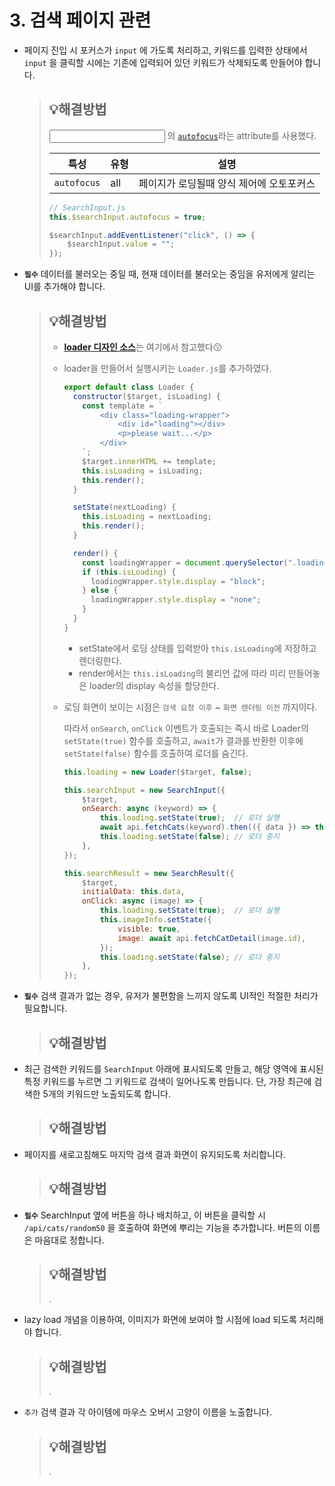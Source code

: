 # 3. 검색 페이지 관련

- 페이지 진입 시 포커스가 `input` 에 가도록 처리하고, 키워드를 입력한 상태에서 `input` 을 클릭할 시에는 기존에 입력되어 있던 키워드가 삭제되도록 만들어야 합니다.

  > ## 💡해결방법
  >
  > <input> 의 [`autofocus`](https://developer.mozilla.org/ko/docs/Web/HTML/Element/Input)라는  attribute를 사용했다.
  >
  > | 특성        | 유형 | 설명                                     |
  > | ----------- | ---- | ---------------------------------------- |
  > | `autofocus` | all  | 페이지가 로딩될때 양식 제어에 오토포커스 |
  >
  > ```js
  > // SearchInput.js
  > this.$searchInput.autofocus = true;
  > 
  > $searchInput.addEventListener("click", () => {
  >     $searchInput.value = "";
  > });
  > ```




- **`필수`** 데이터를 불러오는 중일 때, 현재 데이터를 불러오는 중임을 유저에게 알리는 UI를 추가해야 합니다.

  > ## 💡해결방법
  >
  > - [**loader 디자인 소스**](https://story.pxd.co.kr/922)는 여기에서 참고했다😗
  >
  > - loader을 만들어서 실행시키는 `Loader.js`를 추가하였다.
  >
  >   ```js
  >   export default class Loader {
  >     constructor($target, isLoading) {
  >       const template = `
  >           <div class="loading-wrapper">
  >               <div id="loading"></div>
  >               <p>please wait...</p>
  >           </div>
  >       `;
  >       $target.innerHTML += template;
  >       this.isLoading = isLoading;
  >       this.render();
  >     }
  >   
  >     setState(nextLoading) {
  >       this.isLoading = nextLoading;
  >       this.render();
  >     }
  >   
  >     render() {
  >       const loadingWrapper = document.querySelector(".loading-wrapper");
  >       if (this.isLoading) {
  >         loadingWrapper.style.display = "block";
  >       } else {
  >         loadingWrapper.style.display = "none";
  >       }
  >     }
  >   }
  >   ```
  >
  >   - setState에서 로딩 상태를 입력받아 `this.isLoading`에 저장하고 렌더링한다.
  >   - render에서는 `this.isLoading`의 불리언 값에 따라 미리 만들어놓은 loader의 display 속성을 할당한다. 
  >
  > - 로딩 화면이 보이는 시점은 `검색 요청 이후` ~ `화면 렌더링 이전` 까지이다.
  >
  >   따라서 `onSearch`, `onClick` 이벤트가 호출되는 즉시 바로 Loader의 `setState(true)` 함수를 호출하고, `await`가 결과를 반환한 이후에 `setState(false)` 함수를 호출하여 로더를 숨긴다.
  >
  >   ```js
  >   this.loading = new Loader($target, false);
  >   
  >   this.searchInput = new SearchInput({
  >       $target,
  >       onSearch: async (keyword) => {
  >           this.loading.setState(true); 	// 로더 실행
  >           await api.fetchCats(keyword).then(({ data }) => this.setState(data));
  >           this.loading.setState(false);	// 로더 중지
  >       },
  >   });
  >   
  >   this.searchResult = new SearchResult({
  >       $target,
  >       initialData: this.data,
  >       onClick: async (image) => {
  >           this.loading.setState(true);	// 로더 실행
  >           this.imageInfo.setState({
  >               visible: true,
  >               image: await api.fetchCatDetail(image.id),
  >           });
  >           this.loading.setState(false);	// 로더 중지
  >       },
  >   });
  >   ```

  

- **`필수`** 검색 결과가 없는 경우, 유저가 불편함을 느끼지 않도록 UI적인 적절한 처리가 필요합니다.

  > ## 💡해결방법
  >
  > 



- 최근 검색한 키워드를 `SearchInput` 아래에 표시되도록 만들고, 해당 영역에 표시된 특정 키워드를 누르면 그 키워드로 검색이 일어나도록 만듭니다. 단, 가장 최근에 검색한 5개의 키워드만 노출되도록 합니다.

  > ## 💡해결방법
  >
  > 



- 페이지를 새로고침해도 마지막 검색 결과 화면이 유지되도록 처리합니다.

  > ## 💡해결방법
  >
  > 



- **`필수`** SearchInput 옆에 버튼을 하나 배치하고, 이 버튼을 클릭할 시 `/api/cats/random50` 을 호출하여 화면에 뿌리는 기능을 추가합니다. 버튼의 이름은 마음대로 정합니다.

  > ## 💡해결방법
  >
  > .



- lazy load 개념을 이용하여, 이미지가 화면에 보여야 할 시점에 load 되도록 처리해야 합니다.

  > ## 💡해결방법
  >
  > .



- `추가` 검색 결과 각 아이템에 마우스 오버시 고양이 이름을 노출합니다.

  > ## 💡해결방법
  >
  > .



